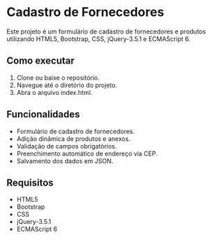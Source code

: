 # Cadastro de Fornecedores

Este projeto é um formulário de cadastro de fornecedores e produtos utilizando HTML5, Bootstrap, CSS, jQuery-3.5.1 e ECMAScript 6.

## Como executar

1. Clone ou baixe o repositório.
2. Navegue até o diretório do projeto.
3. Abra o arquivo index.html.

## Funcionalidades

- Formulário de cadastro de fornecedores.
- Adição dinâmica de produtos e anexos.
- Validação de campos obrigatórios.
- Preenchimento automático de endereço via CEP.
- Salvamento dos dados em JSON.

## Requisitos

- HTML5
- Bootstrap
- CSS
- jQuery-3.5.1
- ECMAScript 6